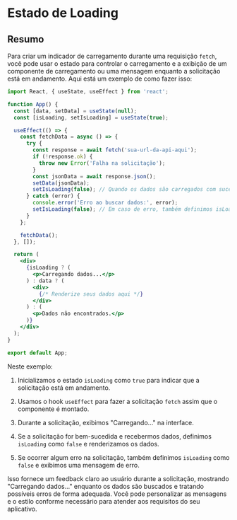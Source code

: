 # Estado de Loading

## Resumo

Para criar um indicador de carregamento durante uma requisição `fetch`, você pode usar o estado para controlar o carregamento e a exibição de um componente de carregamento ou uma mensagem enquanto a solicitação está em andamento. Aqui está um exemplo de como fazer isso:

```jsx
import React, { useState, useEffect } from 'react';

function App() {
  const [data, setData] = useState(null);
  const [isLoading, setIsLoading] = useState(true);

  useEffect(() => {
    const fetchData = async () => {
      try {
        const response = await fetch('sua-url-da-api-aqui');
        if (!response.ok) {
          throw new Error('Falha na solicitação');
        }
        const jsonData = await response.json();
        setData(jsonData);
        setIsLoading(false); // Quando os dados são carregados com sucesso, definimos isLoading como falso.
      } catch (error) {
        console.error('Erro ao buscar dados:', error);
        setIsLoading(false); // Em caso de erro, também definimos isLoading como falso.
      }
    };

    fetchData();
  }, []);

  return (
    <div>
      {isLoading ? (
        <p>Carregando dados...</p>
      ) : data ? (
        <div>
          {/* Renderize seus dados aqui */}
        </div>
      ) : (
        <p>Dados não encontrados.</p>
      )}
    </div>
  );
}

export default App;
```

Neste exemplo:

1. Inicializamos o estado `isLoading` como `true` para indicar que a solicitação está em andamento.

2. Usamos o hook `useEffect` para fazer a solicitação `fetch` assim que o componente é montado.

3. Durante a solicitação, exibimos "Carregando..." na interface.

4. Se a solicitação for bem-sucedida e recebermos dados, definimos `isLoading` como `false` e renderizamos os dados.

5. Se ocorrer algum erro na solicitação, também definimos `isLoading` como `false` e exibimos uma mensagem de erro.

Isso fornece um feedback claro ao usuário durante a solicitação, mostrando "Carregando dados..." enquanto os dados são buscados e tratando possíveis erros de forma adequada. Você pode personalizar as mensagens e o estilo conforme necessário para atender aos requisitos do seu aplicativo.
